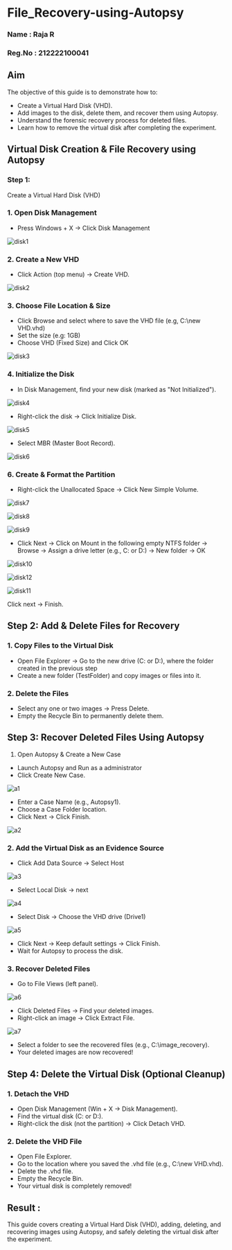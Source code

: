 # File_Recovery-using-Autopsy
### Name : Raja R
### Reg.No : 212222100041
## Aim
The objective of this guide is to demonstrate how to:

- Create a Virtual Hard Disk (VHD).
- Add images to the disk, delete them, and recover them using Autopsy.
- Understand the forensic recovery process for deleted files.
- Learn how to remove the virtual disk after completing the experiment.

## Virtual Disk Creation & File Recovery using Autopsy
### Step 1:
Create a Virtual Hard Disk (VHD)

### 1. Open Disk Management
- Press Windows + X → Click Disk Management

![disk1](https://github.com/user-attachments/assets/f5f69c3b-f2d9-4171-b5cc-fa4a589597d5)


### 2. Create a New VHD

- Click Action (top menu) → Create VHD.

![disk2](https://github.com/user-attachments/assets/e448bb5c-c84b-4fff-86f1-0da8fed39473)


### 3. Choose File Location & Size

- Click Browse and select where to save the VHD file (e.g, C:\new VHD.vhd)
- Set the size (e.g: 1GB)
- Choose VHD (Fixed Size) and Click OK

![disk3](https://github.com/user-attachments/assets/5c7ad16c-653a-4336-b6a4-9073e551f059)


### 4. Initialize the Disk
- In Disk Management, find your new disk (marked as "Not Initialized").

![disk4](https://github.com/user-attachments/assets/e11238fd-fc4d-4172-b1e6-62953e35625d)

- Right-click the disk → Click Initialize Disk.


![disk5](https://github.com/user-attachments/assets/057fe017-0b93-4c02-9113-6bb14770a4ae)


- Select MBR (Master Boot Record).

![disk6](https://github.com/user-attachments/assets/a22c12ec-2ad2-407b-9fb2-29e1a8a58bec)


### 6. Create & Format the Partition
- Right-click the Unallocated Space → Click New Simple Volume.

![disk7](https://github.com/user-attachments/assets/49976d36-5c05-48c0-a192-68b5aad1e6f8)

![disk8](https://github.com/user-attachments/assets/178181ce-e985-466d-a470-0cc55f05ab71)

![disk9](https://github.com/user-attachments/assets/494599df-8dd3-48c3-b6c2-312fab049d6b)


- Click Next → Click on Mount in the following empty NTFS folder → Browse → Assign a drive letter (e.g., C: or D:) → New folder → OK

![disk10](https://github.com/user-attachments/assets/1f29da14-0843-42e0-9a7a-4aaee6f7d3d1)

![disk12](https://github.com/user-attachments/assets/3f449e6f-a228-442f-a42b-357120509cea)


![disk11](https://github.com/user-attachments/assets/0b19b8f4-5add-4253-b4ef-d708106c4a5a)


Click next → Finish.
## Step 2: Add & Delete Files for Recovery
### 1. Copy Files to the Virtual Disk
- Open File Explorer → Go to the new drive (C: or D:), where the folder created in the previous step
- Create a new folder (TestFolder) and copy images or files into it.
### 2. Delete the Files
- Select any one or two images → Press Delete.
- Empty the Recycle Bin to permanently delete them.
## Step 3: Recover Deleted Files Using Autopsy
1. Open Autopsy & Create a New Case
- Launch Autopsy and Run as a administrator
- Click Create New Case.

![a1](https://github.com/user-attachments/assets/821f785a-6003-4de8-a552-643b4d95e10a)


- Enter a Case Name (e.g., Autopsy1).
- Choose a Case Folder location.
- Click Next → Click Finish.

![a2](https://github.com/user-attachments/assets/6dea0010-f136-4d89-9d41-602950688c6d)


### 2. Add the Virtual Disk as an Evidence Source
- Click Add Data Source → Select Host

![a3](https://github.com/user-attachments/assets/722c686a-29d9-4a1f-b053-4447c06297f9)


- Select Local Disk → next

![a4](https://github.com/user-attachments/assets/a6d62d11-e362-4596-a1ff-a030af4ec3d1)


- Select Disk → Choose the VHD drive (Drive1)

![a5](https://github.com/user-attachments/assets/7425f8e3-6e0c-4218-bf42-a139d936fd56)


- Click Next → Keep default settings → Click Finish.
- Wait for Autopsy to process the disk.
### 3. Recover Deleted Files
- Go to File Views (left panel).

![a6](https://github.com/user-attachments/assets/dd810271-2ca7-421b-a9bb-27acf92ec9d9)


- Click Deleted Files → Find your deleted images.
- Right-click an image → Click Extract File.

![a7](https://github.com/user-attachments/assets/1d86092d-1b2c-4ca8-982a-f8b264a5b3e5)

- Select a folder to see the recovered files (e.g., C:\image_recovery).
- Your deleted images are now recovered!

## Step 4: Delete the Virtual Disk (Optional Cleanup)
### 1. Detach the VHD
- Open Disk Management (Win + X → Disk Management).
- Find the virtual disk (C: or D:).
- Right-click the disk (not the partition) → Click Detach VHD.
### 2. Delete the VHD File
- Open File Explorer.
- Go to the location where you saved the .vhd file (e.g., C:\new VHD.vhd).
- Delete the .vhd file.
- Empty the Recycle Bin.
- Your virtual disk is completely removed!

## Result :
This guide covers creating a Virtual Hard Disk (VHD), adding, deleting, and recovering images using Autopsy, and safely deleting the virtual disk after the experiment.
